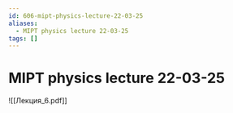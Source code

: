```yaml
---
id: 606-mipt-physics-lecture-22-03-25
aliases:
  - MIPT physics lecture 22-03-25
tags: []
---
```


# MIPT physics lecture 22-03-25

![[Лекция_6.pdf]]
